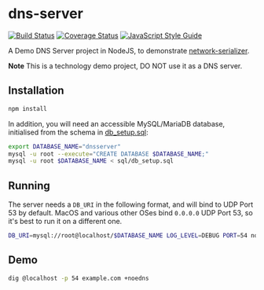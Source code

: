 # dns-server

[![Build Status](https://travis-ci.org/tomdionysus/dns-server.svg?branch=master)](https://travis-ci.org/tomdionysus/dns-server)
[![Coverage Status](https://coveralls.io/repos/github/tomdionysus/dns-server/badge.svg?branch=master)](https://coveralls.io/github/tomdionysus/dns-server?branch=master)
[![JavaScript Style Guide](https://img.shields.io/badge/code_style-standard-brightgreen.svg)](https://standardjs.com)

A Demo DNS Server project in NodeJS, to demonstrate [network-serializer](https://github.com/tomdionysus/network-serializer).

**Note** This is a technology demo project, DO NOT use it as a DNS server.

## Installation

```bash
npm install
```

In addition, you will need an accessible MySQL/MariaDB database, initialised from the schema in [db_setup.sql](sql/db_setup.sql):

```bash
export DATABASE_NAME="dnsserver"
mysql -u root --execute="CREATE DATABASE $DATABASE_NAME;"
mysql -u root $DATABASE_NAME < sql/db_setup.sql
```

## Running

The server needs a `DB_URI` in the following format, and will bind to UDP Port 53 by default. MacOS and various other OSes bind `0.0.0.0` UDP Port 53, so it's best to run it on a different one.

```bash
DB_URI=mysql://root@localhost/$DATABASE_NAME LOG_LEVEL=DEBUG PORT=54 node index.js
```

## Demo

```bash
dig @localhost -p 54 example.com +noedns
```